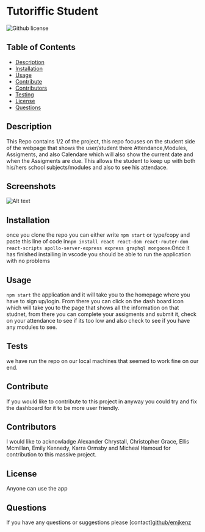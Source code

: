 # Tutoriffic Student
![Github license](https://img.shields.io/badge/license--blue)
## Table of Contents
* [Description](#description)
* [Installation](#installation)
* [Usage](#usage)
* [Contribute](#contribute)
* [Contributors](#contributors)
* [Testing](#tests)
* [License](#license)
* [Questions](#questions)
## Description
This Repo contains 1/2 of the project, this repo focuses on the student side of the webpage that shows the user/student there Attendance,Modules, Assigments, and also Calendare which will also show the current date and when the Assigments are due. This allows the student to keep up with both his/hers school subjects/modules and also to see his attendace.
## Screenshots
![Alt text]()
## Installation
once you clone the repo you can either write `npm start` or type/copy and paste this line of code in`npm install react react-dom react-router-dom react-scripts apollo-server-express express graphql mongoose`.Once it has finished installing in vscode you should be able to run the application with no problems
## Usage
`npm start` the application and it will take you to the homepage where you have to sign up/login. From there you can click on the dash board icon which will take you to the page that shows all the information on that studnet, from there you can complete your assigments and submit it, check on your attendance to see if its too low and also check to see if you have any modules to see.
## Tests
we have run the repo on our local machines that seemed to work fine on our end.
## Contribute
If you would like to contribute to this project in anyway you could try and fix the dashboard for it to be more user friendly.
## Contributors
I would like to acknowladge Alexander Chrystall, Christopher Grace, Ellis Mcmillan, Emily Kennedy, Karra Ormsby and Micheal Hamoud for contribution to this massive project.
## License
Anyone can use the app 
## Questions
If you have any questions or suggestions please [contact][github/emjkenz](https://github.com/emjkenz)